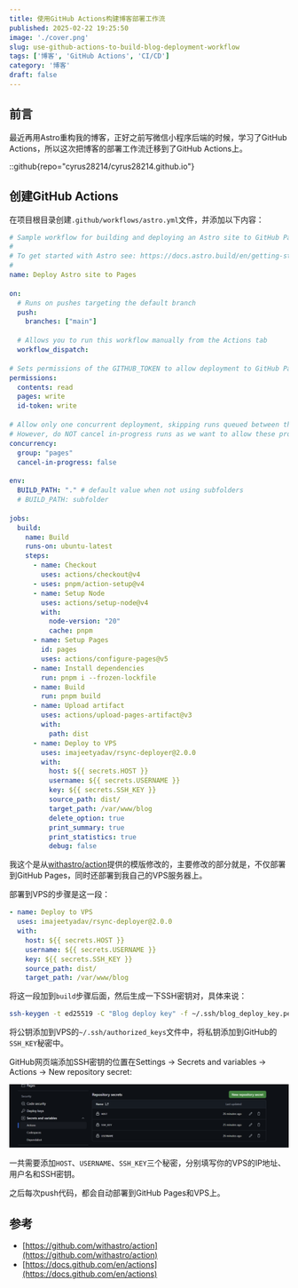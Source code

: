 ```yaml
---
title: 使用GitHub Actions构建博客部署工作流
published: 2025-02-22 19:25:50
image: './cover.png'
slug: use-github-actions-to-build-blog-deployment-workflow
tags: ['博客', 'GitHub Actions', 'CI/CD']
category: '博客'
draft: false 
---
```


## 前言

最近再用Astro重构我的博客，正好之前写微信小程序后端的时候，学习了GitHub Actions，所以这次把博客的部署工作流迁移到了GitHub Actions上。

::github{repo="cyrus28214/cyrus28214.github.io"}

## 创建GitHub Actions

在项目根目录创建`.github/workflows/astro.yml`文件，并添加以下内容：

```yaml
# Sample workflow for building and deploying an Astro site to GitHub Pages
#
# To get started with Astro see: https://docs.astro.build/en/getting-started/
#
name: Deploy Astro site to Pages

on:
  # Runs on pushes targeting the default branch
  push:
    branches: ["main"]

  # Allows you to run this workflow manually from the Actions tab
  workflow_dispatch:

# Sets permissions of the GITHUB_TOKEN to allow deployment to GitHub Pages
permissions:
  contents: read
  pages: write
  id-token: write

# Allow only one concurrent deployment, skipping runs queued between the run in-progress and latest queued.
# However, do NOT cancel in-progress runs as we want to allow these production deployments to complete.
concurrency:
  group: "pages"
  cancel-in-progress: false

env:
  BUILD_PATH: "." # default value when not using subfolders
  # BUILD_PATH: subfolder

jobs:
  build:
    name: Build
    runs-on: ubuntu-latest
    steps:
      - name: Checkout
        uses: actions/checkout@v4
      - uses: pnpm/action-setup@v4
      - name: Setup Node
        uses: actions/setup-node@v4
        with:
          node-version: "20"
          cache: pnpm
      - name: Setup Pages
        id: pages
        uses: actions/configure-pages@v5
      - name: Install dependencies
        run: pnpm i --frozen-lockfile
      - name: Build
        run: pnpm build
      - name: Upload artifact
        uses: actions/upload-pages-artifact@v3
        with:
          path: dist
      - name: Deploy to VPS
        uses: imajeetyadav/rsync-deployer@2.0.0
        with:
          host: ${{ secrets.HOST }}
          username: ${{ secrets.USERNAME }}
          key: ${{ secrets.SSH_KEY }}
          source_path: dist/
          target_path: /var/www/blog
          delete_option: true
          print_summary: true
          print_statistics: true
          debug: false
```

我这个是从[withastro/action](https://github.com/withastro/action)提供的模版修改的，主要修改的部分就是，不仅部署到GitHub Pages，同时还部署到我自己的VPS服务器上。

部署到VPS的步骤是这一段：

```yaml
- name: Deploy to VPS
  uses: imajeetyadav/rsync-deployer@2.0.0
  with:
    host: ${{ secrets.HOST }}
    username: ${{ secrets.USERNAME }}
    key: ${{ secrets.SSH_KEY }}
    source_path: dist/
    target_path: /var/www/blog
```

将这一段加到`build`步骤后面，然后生成一下SSH密钥对，具体来说：

```bash
ssh-keygen -t ed25519 -C "Blog deploy key" -f ~/.ssh/blog_deploy_key.pem -N ""
```

将公钥添加到VPS的`~/.ssh/authorized_keys`文件中，将私钥添加到GitHub的`SSH_KEY`秘密中。

GitHub网页端添加SSH密钥的位置在Settings -> Secrets and variables -> Actions -> New repository secret:

![add-ssh-key](./settings.png)

一共需要添加`HOST`、`USERNAME`、`SSH_KEY`三个秘密，分别填写你的VPS的IP地址、用户名和SSH密钥。

之后每次push代码，都会自动部署到GitHub Pages和VPS上。

## 参考

- [https://github.com/withastro/action](https://github.com/withastro/action)
- [https://docs.github.com/en/actions](https://docs.github.com/en/actions)


